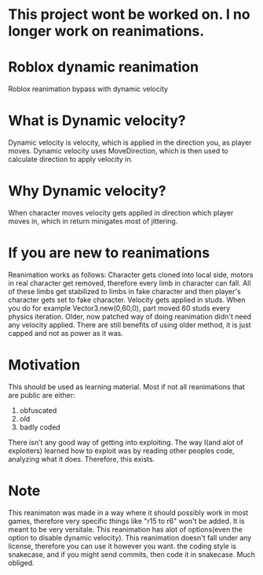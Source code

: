 # This project wont be worked on. I no longer work on reanimations.

# Roblox dynamic reanimation
Roblox reanimation bypass with dynamic velocity

# What is Dynamic velocity?
Dynamic velocity is velocity, which is applied in the direction you, as player moves.
Dynamic velocity uses MoveDirection, which is then used to calculate direction to apply
velocity in.

# Why Dynamic velocity?
When character moves velocity gets applied in direction which player moves in, which in return
minigates most of jittering.

# If you are new to reanimations
Reanimation works as follows: Character gets cloned into local side, motors in real character get removed,
therefore every limb in character can fall. All of these limbs get stabilized to limbs in fake character
and then player's character gets set to fake character.
Velocity gets applied in studs. When you do for example Vector3.new(0,60,0), part moved 60 studs
every physics iteration.
Older, now patched way of doing reanimation didn't need any velocity applied. There are still benefits
of using older method, it is just capped and not as power as it was.

# Motivation
This should be used as learning material. Most if not all reanimations that are public are either:
1. obfuscated
2. old
3. badly coded

There isn't any good way of getting into exploiting. The way I(and alot of exploiters) learned
how to exploit was by reading other peoples code, analyzing what it does. Therefore, this exists.

# Note
This reanimaton was made in a way where it should possibly work in most games, therefore
very specific things like "r15 to r6" won't be added. It is meant to be very versitale.
This reanimation has alot of options(even the option to disable dynamic velocity).
This reanimation doesn't fall under any license, therefore you can use it however you want.
the coding style is snakecase, and if you might send commits, then code it in snakecase.
Much obliged.
